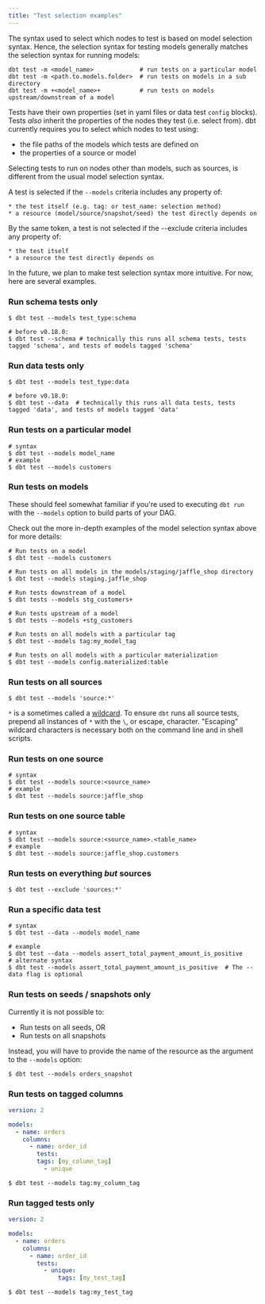 ```yaml
---
title: "Test selection examples"
---
```


The syntax used to select which nodes to test is based on model selection syntax. Hence, the selection syntax for testing models generally matches the selection syntax for running models:
```
dbt test -m <model_name>             # run tests on a particular model
dbt test -m <path.to.models.folder>  # run tests on models in a sub directory
dbt test -m +<model_name>+           # run tests on models upstream/downstream of a model
```

Tests have their own properties (set in yaml files or data test `config` blocks). Tests _also_ inherit the properties of the nodes they test (i.e. select from). dbt currently requires you to select which nodes to test using:
* the file paths of the models which tests are defined on
* the properties of a source or model

Selecting tests to run on nodes other than models, such as sources, is different from the usual model selection syntax.

A test is selected if the `--models` criteria includes any property of:

    * the test itself (e.g. tag: or test_name: selection method)
    * a resource (model/source/snapshot/seed) the test directly depends on

By the same token, a test is not selected if the --exclude criteria includes any property of:

    * the test itself
    * a resource the test directly depends on

In the future, we plan to make test selection syntax more intuitive. For now, here are several examples.

### Run schema tests only

```shell
$ dbt test --models test_type:schema

# before v0.18.0:
$ dbt test --schema # technically this runs all schema tests, tests tagged 'schema', and tests of models tagged 'schema'
```

### Run data tests only

```shell
$ dbt test --models test_type:data

# before v0.18.0:
$ dbt test --data  # technically this runs all data tests, tests tagged 'data', and tests of models tagged 'data'
```

### Run tests on a particular model

```shell
# syntax
$ dbt test --models model_name
# example
$ dbt test --models customers
```


### Run tests on models

These should feel somewhat familiar if you're used to executing `dbt run` with the `--models` option to build parts of your DAG.

Check out the more in-depth examples of the model selection syntax above for more details:

```shell
# Run tests on a model
$ dbt test --models customers

# Run tests on all models in the models/staging/jaffle_shop directory
$ dbt test --models staging.jaffle_shop

# Run tests downstream of a model
$ dbt tests --models stg_customers+

# Run tests upstream of a model
$ dbt tests --models +stg_customers

# Run tests on all models with a particular tag
$ dbt test --models tag:my_model_tag

# Run tests on all models with a particular materialization
$ dbt test --models config.materialized:table

```

### Run tests on all sources

```shell
$ dbt test --models 'source:*'
```
`*` is a sometimes called a [wildcard](https://tldp.org/LDP/GNU-Linux-Tools-Summary/html/x11655.htm). To ensure `dbt` runs all source tests, prepend all instances of `*` with the `\`, or escape, character. "Escaping" wildcard characters is necessary both on the command line and in shell scripts.

### Run tests on one source

```shell
# syntax
$ dbt test --models source:<source_name>
# example
$ dbt test --models source:jaffle_shop
```

### Run tests on one source table

```shell
# syntax
$ dbt test --models source:<source_name>.<table_name>
# example
$ dbt test --models source:jaffle_shop.customers
```


### Run tests on everything _but_ sources

```shell
$ dbt test --exclude 'sources:*'
```

### Run a specific data test

```shell
# syntax
$ dbt test --data --models model_name

# example
$ dbt test --data --models assert_total_payment_amount_is_positive
# alternate syntax
$ dbt test --models assert_total_payment_amount_is_positive  # The --data flag is optional
```

### Run tests on seeds / snapshots only

Currently it is not possible to:
* Run tests on all seeds, OR
* Run tests on all snapshots

Instead, you will have to provide the name of the resource as the argument to the `--models` option:

```shell
$ dbt test --models orders_snapshot
```

### Run tests on tagged columns
<File name='models/<filename>.yml'>

```yml
version: 2

models:
  - name: orders
    columns:
      - name: order_id
        tests:
        tags: [my_column_tag]
          - unique

```

</File>

```shell
$ dbt test --models tag:my_column_tag
```

### Run tagged tests only

<File name='models/<filename>.yml'>

```yml
version: 2

models:
  - name: orders
    columns:
      - name: order_id
        tests:
          - unique:
              tags: [my_test_tag]

```

</File>


```shell
$ dbt test --models tag:my_test_tag
```

